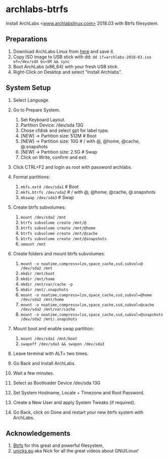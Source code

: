 # archlabs-btrfs
Install ArchLabs &lt;www.archlabslinux.com> 2018.03 with Btrfs filesystem.

## Preparations
1. Download ArchLabs Linux from [here](https://archlabslinux.com/get-archlabs-2/) and save it.
2. Copy ISO image to USB stick with dd: `dd if=archlabs-2018-03.iso of=/dev/sdX bs=5M && sync`
3. Boot ArchLabs (x86_64) with your fresh USB stick.
4. Right-Click on Desktop and select "Install Archlabs".

## System Setup
1. Select Language.

2. Go to Prepare System.
    1. Set Keyboard Layout.
    2. Partition Device: /dev/sda 13G
    3. Chose cfdisk and select gpt for label type.
    4. [NEW] -> Partition size: 512M     # Boot
    5. [NEW] -> Partition size: 10G     # / with @, @home, @cache, @.snapshots
    6. [NEW] -> Partition size: 2.5G # Swap
    7. Click on Write, confirm and exit.

3. Click CTRL+F2 and login as root with password archlabs.
4. Format partitions:
    1. `mkfs.ext4 /dev/sda1`    # Boot
    2. `mkfs.btrfs /dev/sda2`   # / with @, @home, @cache, @.snapshots
    3. `mkswap /dev/sda3`       # Swap

5. Create btrfs subvolumes:
    1. `mount /dev/sda2 /mnt`
    2. `btrfs subvolume create /mnt/@`
    3. `btrfs subvolume create /mnt/@home`
    4. `btrfs subvolume create /mnt/@cache`
    5. `btrfs subvolume create /mnt/@snapshots`
    6. `umount /mnt`

6. Create folders and mount btrfs subvolumes:
    1. `mount -o noatime,compress=lzo,space_cache,ssd,subvol=@ /dev/sda2 /mnt`
    2. `mkdir /mnt/boot`
    3. `mkdir /mnt/home`
    4. `mkdir /mnt/var/cache -p`
    5. `mkdir /mnt/.snapshots`
    6. `mount -o noatime,compress=lzo,space_cache,ssd,subvol=@home /dev/sda2 /mnt/home`
    7. `mount -o noatime,compress=lzo,space_cache,ssd,subvol=@cache /dev/sda2 /mnt/var/cache`
    8. `mount -o noatime,compress=lzo,space_cache,ssd,subvol=@snapshots /dev/sda2 /mnt/.snapshots`

7. Mount boot and enable swap partition:
    1. `mount /dev/sda1 /mnt/boot`
    2. `swapoff /dev/sda3 && swapon /dev/sda3`

8. Leave terminal with ALT+<KEY-LEFT> two times.
9. Go Back and Install ArchLabs.
10. Wait a few minutes. 
11. Select as Bootloader Device /dev/sda  13G
12. Set System Hostname, Locale + Timezone and Root Password.
13. Create a New User and apply System Tweaks (if required).
14. Go Back, click on Done and restart your new btrfs system with ArchLabs.

## Acknowledgements
1. [Btrfs](https://btrfs.wiki.kernel.org/index.php/Main_Page) for this great and powerful filesystem,
2. [unicks.eu](http://unicks.eu) aka Nick for all the great videos about GNU/Linux!
